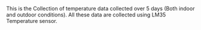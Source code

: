 This is the Collection of temperature data collected over 5 days (Both indoor and outdoor conditions).
All these data are collected using LM35 Temperature sensor.

